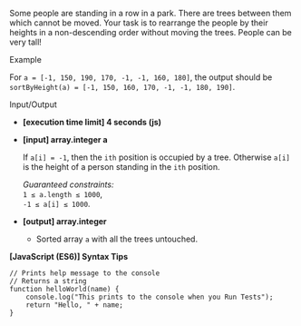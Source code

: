 Some people are standing in a row in a park. There are trees between them which
cannot be moved. Your task is to rearrange the people by their heights in a
non-descending order without moving the trees. People can be very tall!

Example

For `a = [-1, 150, 190, 170, -1, -1, 160, 180]`, the output should be  
`sortByHeight(a) = [-1, 150, 160, 170, -1, -1, 180, 190]`.

Input/Output

- **\[execution time limit\] 4 seconds (js)**

- **\[input\] array.integer a**

  If `a[i] = -1`, then the `ith` position is occupied by a tree. Otherwise
  `a[i]` is the height of a person standing in the `ith` position.

  _Guaranteed constraints:_  
  `1 ≤ a.length ≤ 1000`,  
  `-1 ≤ a[i] ≤ 1000`.

- **\[output\] array.integer**

  - Sorted array `a` with all the trees untouched.

**\[JavaScript (ES6)\] Syntax Tips**

    // Prints help message to the console
    // Returns a string
    function helloWorld(name) {
        console.log("This prints to the console when you Run Tests");
        return "Hello, " + name;
    }
